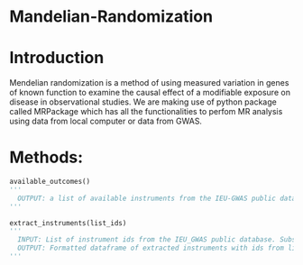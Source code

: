 # Mandelian-Randomization
# Introduction
Mendelian randomization is a method of using measured variation in genes of known function to examine the causal effect of a modifiable exposure on disease in observational studies.
We are making use of python package called MRPackage which has all the functionalities to perfom MR analysis using data from local computer or data from GWAS.

# Methods:

  ```python
  available_outcomes()
  '''
    OUTPUT: a list of available instruments from the IEU-GWAS public database.
  '''
  ```
  ```python
  extract_instruments(list_ids)
  '''
    INPUT: List of instrument ids from the IEU_GWAS public database. Subset of available_outcomes() method output. 
    OUTPUT: Formatted dataframe of extracted instruments with ids from list_ids. 
  '''
  ```

